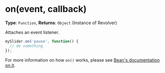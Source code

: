 # on(event, callback)

**Type**: `Function`, **Returns**: `Object` (Instance of Revolver)

Attaches an event listener.

```javascript
mySlider.on('pause', function() {
  // do something
});
```

For more information on how `on()` works, please see [Bean's documentation on it](https://github.com/fat/bean#onelement-eventtype-selector-handler-args-).

